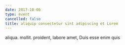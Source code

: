 ```yaml
---
date: 2017-10-06
type: event
cancelled: false
title: aliquip consectetur sint adipiscing et Lorem
---
```

aliqua. mollit. proident, labore amet, Duis esse enim quis